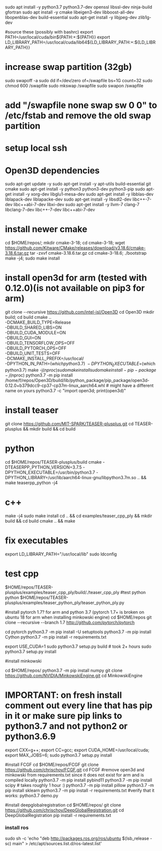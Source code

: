 sudo apt install -y python3.7 python3.7-dev openssl libssl-dev  ninja-build gfortran
sudo apt install -y cmake libeigen3-dev libboost-all-dev libopenblas-dev build-essential
sudo apt-get install -y libjpeg-dev zlib1g-dev

#source these (possibly with bashrc)
export PATH=/usr/local/cuda/bin${PATH:+:${PATH}}
export LD_LIBRARY_PATH=/usr/local/cuda/lib64${LD_LIBRARY_PATH:+:${LD_LIBRARY_PATH}}

# increase swap partition (32gb)
sudo swapoff -a
sudo dd if=/dev/zero of=/swapfile bs=1G count=32
sudo chmod 600 /swapfile
sudo mkswap /swapfile
sudo swapon /swapfile
# add "/swapfile none swap sw 0 0" to /etc/fstab and remove the old swap partition

# setup local ssh


# Open3D dependencies
sudo apt-get update -y
sudo apt-get install -y apt-utils build-essential git cmake
sudo apt-get install -y python3 python3-dev python3-pip
sudo apt-get install -y xorg-dev libglu1-mesa-dev
sudo apt-get install -y libblas-dev liblapack-dev liblapacke-dev
sudo apt-get install -y libsdl2-dev libc++-7-dev libc++abi-7-dev libxi-dev
sudo apt-get install -y llvm-7 clang-7 libclang-7-dev libc++-7-dev libc++abi-7-dev


# install newer cmake

cd $HOME/repos/; mkdir cmake-3-18; cd cmake-3-18; 
wget https://github.com/Kitware/CMake/releases/download/v3.18.6/cmake-3.18.6.tar.gz
tar -zxvf cmake-3.18.6.tar.gz
cd cmake-3-18.6; ./bootstrap
make -j4; sudo make install



# install open3d for arm (tested with 0.12.0)(is not available on pip3 for arm)
git clone --recursive https://github.com/intel-isl/Open3D
cd Open3D
mkdir build; cd build
cmake .. \
    -DCMAKE_BUILD_TYPE=Release \
    -DBUILD_SHARED_LIBS=ON \
    -DBUILD_CUDA_MODULE=ON \
    -DBUILD_GUI=ON \
    -DBUILD_TENSORFLOW_OPS=OFF \
    -DBUILD_PYTORCH_OPS=OFF \
    -DBUILD_UNIT_TESTS=OFF \
    -DCMAKE_INSTALL_PREFIX=/usr/local/ \
    -DPYTHON_IN_PATH=$(which python3.7) \
    -DPYTHON_EXECUTABLE=$(which python3.7) 
make -j$(nproc)
sudo make install
sudo make install-pip-package -j$(nproc)
python3.7 -m pip install /home/f/repos/Open3D/build/lib/python_package/pip_package/open3d-0.12.0+b379dcc9-cp37-cp37m-linux_aarch64.whl # might have a different name on yours
python3.7 -c "import open3d; print(open3d)"

# install teaser
git clone https://github.com/MIT-SPARK/TEASER-plusplus.git
cd TEASER-plusplus && mkdir build && cd build

# python
cd $HOME/repos/TEASER-plusplus/build
cmake  -DTEASERPP_PYTHON_VERSION=3.7.5  -DPYTHON_EXECUTABLE=/usr/bin/python3.7 -DPYTHON_LIBRARY=/usr/lib/aarch64-linux-gnu/libpython3.7m.so .. && make teaserpp_python -j4

# c++
make -j4
sudo make install
cd .. && cd examples/teaser_cpp_ply && mkdir build && cd build
cmake .. && make

# fix executables
export LD_LIBRARY_PATH="/usr/local/lib"
sudo ldconfig


# test cpp
$HOME/repos/TEASER-plusplus/examples/teaser_cpp_ply/build/./teaser_cpp_ply
#test python
python $HOME/repos/TEASER-plusplus/examples/teaser_python_ply/teaser_python_ply.py

#install pytorch 1.7? for arm and python 3.7 (pytorch 1.7+ is broken on ubuntu 18 for arm when installing minkowski engine)
cd $HOME/repos
git clone --recursive --branch 1.7 http://github.com/pytorch/pytorch

cd pytorch
python3.7 -m pip install -U setuptools
python3.7 -m pip install Cython
python3.7 -m pip install -r requirements.txt

export USE_CUDA=1
sudo python3.7 setup.py build # took 2+ hours
sudo python3.7 setup.py install

#install minkowski
 
cd $HOME/repos/
python3.7 -m pip install numpy
git clone https://github.com/NVIDIA/MinkowskiEngine.git
cd MinkowskiEngine
# IMPORTANT: on fresh install comment out every line that has pip in it or make sure pip links to python3.7 and not python2 or python3.6.9
export CXX=g++; 
export CC=gcc;
export CUDA_HOME=/usr/local/cuda; 
export MAX_JOBS=6;
sudo python3.7 setup.py install


#install FCGF
cd $HOME/repos/FCGF
git clone https://github.com/chrischoy/FCGF.git
cd FCGF
#remove open3d and minkowski from requirements.txt since it does not exist for arm and is compiled locally
python3.7 -m pip install pybind11
python3.7 -m pip install scipy # takes roughly 1 hour :)
python3.7 -m pip install pillow
python3.7 -m pip install sklearn
python3.7 -m pip install -r requirements.txt
#verify that it works:
python3.7 demo.py


#install deepglobalregistration
cd $HOME/repos/
git clone https://github.com/chrischoy/DeepGlobalRegistration.git
cd DeepGlobalRegistration
pip install -r requirements.txt


### install ros
sudo sh -c 'echo "deb http://packages.ros.org/ros/ubuntu $(lsb_release -sc) main" > /etc/apt/sources.list.d/ros-latest.list'
